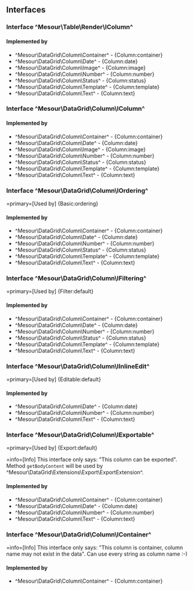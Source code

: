 ## Interfaces

### Interface ^Mesour\Table\Render\IColumn^

#### Implemented by

- ^Mesour\DataGrid\Column\Container^ - {Column:container}
- ^Mesour\DataGrid\Column\Date^ - {Column:date}
- ^Mesour\DataGrid\Column\Image^ - {Column:image}
- ^Mesour\DataGrid\Column\Number^ - {Column:number}
- ^Mesour\DataGrid\Column\Status^ - {Column:status}
- ^Mesour\DataGrid\Column\Template^ - {Column:template}
- ^Mesour\DataGrid\Column\Text^ - {Column:text}

### Interface ^Mesour\DataGrid\Column\IColumn^

#### Implemented by

- ^Mesour\DataGrid\Column\Container^ - {Column:container}
- ^Mesour\DataGrid\Column\Date^ - {Column:date}
- ^Mesour\DataGrid\Column\Image^ - {Column:image}
- ^Mesour\DataGrid\Column\Number^ - {Column:number}
- ^Mesour\DataGrid\Column\Status^ - {Column:status}
- ^Mesour\DataGrid\Column\Template^ - {Column:template}
- ^Mesour\DataGrid\Column\Text^ - {Column:text}

### Interface ^Mesour\DataGrid\Column\IOrdering^

=primary=[Used by] {Basic:ordering}

#### Implemented by

- ^Mesour\DataGrid\Column\Container^ - {Column:container}
- ^Mesour\DataGrid\Column\Date^ - {Column:date}
- ^Mesour\DataGrid\Column\Number^ - {Column:number}
- ^Mesour\DataGrid\Column\Status^ - {Column:status}
- ^Mesour\DataGrid\Column\Template^ - {Column:template}
- ^Mesour\DataGrid\Column\Text^ - {Column:text}

### Interface ^Mesour\DataGrid\Column\IFiltering^

=primary=[Used by] {Filter:default}

#### Implemented by

- ^Mesour\DataGrid\Column\Container^ - {Column:container}
- ^Mesour\DataGrid\Column\Date^ - {Column:date}
- ^Mesour\DataGrid\Column\Number^ - {Column:number}
- ^Mesour\DataGrid\Column\Status^ - {Column:status}
- ^Mesour\DataGrid\Column\Template^ - {Column:template}
- ^Mesour\DataGrid\Column\Text^ - {Column:text}

### Interface ^Mesour\DataGrid\Column\IInlineEdit^

=primary=[Used by] {Editable:default}

#### Implemented by

- ^Mesour\DataGrid\Column\Date^ - {Column:date}
- ^Mesour\DataGrid\Column\Number^ - {Column:number}
- ^Mesour\DataGrid\Column\Text^ - {Column:text}

### Interface ^Mesour\DataGrid\Column\IExportable^

=primary=[Used by] {Export:default}

=info=[Info] This interface only says: "This column can be exported". Method `getBodyContent` will be used by ^Mesour\DataGrid\Extensions\Export\ExportExtension^.

#### Implemented by

- ^Mesour\DataGrid\Column\Container^ - {Column:container}
- ^Mesour\DataGrid\Column\Date^ - {Column:date}
- ^Mesour\DataGrid\Column\Number^ - {Column:number}
- ^Mesour\DataGrid\Column\Text^ - {Column:text}

### Interface ^Mesour\DataGrid\Column\IContainer^

=info=[Info] This interface only says: "This column is container, column name may not exist in the data". Can use every string as column name :-)

#### Implemented by

- ^Mesour\DataGrid\Column\Container^ - {Column:container}
